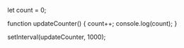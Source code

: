
let count = 0;

function updateCounter() {
  count++;
  console.log(count);
}


setInterval(updateCounter, 1000);

